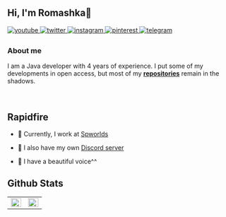## Hi, I'm Romashka👋  
  

<a href="https://www.youtube.com/user/deelter" target="_blank">
<img src=https://img.shields.io/badge/youtube-%23EE4831.svg?&style=for-the-badge&logo=youtube&logoColor=white alt=youtube style="margin-bottom: 5px;" /> 
</a>  
<a href="https://twitter.com/roma200315" target="_blank">
<img src=https://img.shields.io/badge/twitter-%2300acee.svg?&style=for-the-badge&logo=twitter&logoColor=white alt=twitter style="margin-bottom: 5px;" />
</a>
<a href="https://instagram.com/deelter_" target="_blank">
<img src=https://img.shields.io/badge/instagram-%23000000.svg?&style=for-the-badge&logo=instagram&logoColor=white alt=instagram style="margin-bottom: 5px;" />
</a>
<a href="https://pinterest.com/deelter" target="_blank">
<img src=https://img.shields.io/badge/pinterest-%23EE4831.svg?&style=for-the-badge&logo=pinterest&logoColor=white alt=pinterest style="margin-bottom: 5px;" />
</a>
<a href="https://t.me/deelter" target="_blank">
<img src=https://img.shields.io/badge/telegram-%2300ace2.svg?&style=for-the-badge&logo=telegram&logoColor=white alt=telegram style="margin-bottom: 5px;" />
</a>
  



### About me  
I am a Java developer with 4 years of experience. I put some of my developments in open access, but most of my **[repositories](https://github.com/DeelTer?tab=repositories)** remain in the shadows. 

<br/>  

## Rapidfire  
- 👔 Currently, I work at [Spworlds](https://spworlds.ru)  

- 🌺 I also have my own [Discord server](https://discord.gg/NyejbExxVd)  
  
- 🍌 I have a beautiful voice^^

## Github Stats  
<table><tr><td valign="top" width="50%">

<img src="https://github-readme-stats.vercel.app/api?username=deelter&theme=dark&hide_border=false&include_all_commits=true&count_private=true" align="left" style="width: 100%" />

</td><td valign="top" width="50%">

<img src="https://github-readme-streak-stats.herokuapp.com/?user=deelter&theme=dark&hide_border=false" align="left" style="width: 100%" />

</td></tr></table>  

<br/>  

  

<br/>  

  

<br/>  


<br />
